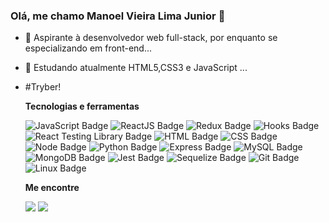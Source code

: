 ### Olá, me chamo Manoel Vieira Lima Junior 👋

- 🔭 Aspirante à desenvolvedor web full-stack, por enquanto se especializando em front-end...
- 🌱 Estudando atualmente HTML5,CSS3 e JavaScript  ...
- #Tryber! 

  **Tecnologias e ferramentas**

  ![JavaScript Badge](https://img.shields.io/badge/-JavaScript-yellow?style=flat-square&logo=JavaScript&logoColor=white)
  ![ReactJS Badge](https://img.shields.io/badge/-React-61DAFB?style=flat-square&logo=React&logoColor=black)
  ![Redux Badge](https://img.shields.io/badge/-Redux-764ABC?style=flat-square&logo=Redux&logoColor=white)
  ![Hooks Badge](https://img.shields.io/badge/-Hooks-61DAFB?style=flat-square&logo=React&logoColor=black)
  ![React Testing Library Badge](https://img.shields.io/badge/-RTL-61DAFB?style=flat-square&logo=react&logoColor=black)
  ![HTML Badge](https://img.shields.io/badge/-HTML-E34F26?style=flat-square&logo=html5&logoColor=white)
  ![CSS Badge](https://img.shields.io/badge/-CSS-1572B6?style=flat-square&logo=css3&logoColor=white)
  ![Node Badge](https://img.shields.io/badge/-Node.js-339933?style=flat-square&logo=node.js&logoColor=white)
  ![Python Badge](https://img.shields.io/badge/-Python-306998?style=flat-square&logo=python&logoColor=white)
  ![Express Badge](https://img.shields.io/badge/-Express.js-grey?style=flat-square&logo=expressjs&logoColor=white)
  ![MySQL Badge](https://img.shields.io/badge/-MySQL-4479A1?style=flat-square&logo=MySQL&logoColor=white)
  ![MongoDB Badge](https://img.shields.io/badge/-MongoDB-47A248?style=flat-square&logo=mongodb&logoColor=white)
  ![Jest Badge](https://img.shields.io/badge/-Jest-C21325?style=flat-square&logo=jest&logoColor=white)
  ![Sequelize Badge](https://img.shields.io/badge/-Sequelize-357bbe?style=flat-square&logo=sequelize&logoColor=white)
  ![Git Badge](https://img.shields.io/badge/-Git-F05032?style=flat-square&logo=git&logoColor=white)
  ![Linux Badge](https://img.shields.io/badge/-Linux-FCC624?style=flat-square&logo=Linux&logoColor=black)
  
  **Me encontre**
  
  <div>
  <a href="https://www.instagram.com/manoel.limajr" target="_blank"><img src="https://img.shields.io/badge/-Instagram-%23E4405F?style=for-the-badge&logo=instagram&logoColor=white" target="_blank"></a>
  <a href="https://www.linkedin.com/in/manoel-lima-589838127/" target="_blank"><img src="https://img.shields.io/badge/-LinkedIn-%230077B5?style=for-the-badge&logo=linkedin&logoColor=white" target="_blank"></a> 
  </div>
